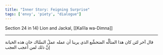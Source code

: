 ```yaml
---
title: "Inner Story: Feigning Surprise"
tags: ['envy', 'piety', "dialogue"]
---
```


 Section 24 in 14) Lion and Jackal, [[Kalīla wa-Dimna]]

---
قال آخر لئن كان هذا المتألِّه المتخشِّع الذي يرينا أن عمله عملُ النسَّاك خان هذه الخيانة إنَّ ذلك لمن أعجب العجب
